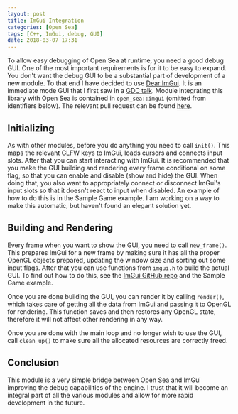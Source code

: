 ```yaml
---
layout: post
title: ImGui Integration
categories: [Open Sea]
tags: [C++, ImGui, debug, GUI]
date: 2018-03-07 17:31
---
```

To allow easy debugging of Open Sea at runtime, you need a good debug GUI.
One of the most important requirements is for it to be easy to expand.
You don't want the debug GUI to be a substantial part of development of a new module.
To that end I have decided to use [Dear ImGui](https://github.com/ocornut/imgui).
It is an immediate mode GUI that I first saw in a [GDC talk](https://youtu.be/W_okgL6HJX8?t=37m50s).
Module integrating this library with Open Sea is contained in `open_sea::imgui` (omitted from identifiers below).
The relevant pull request can be found [here](https://github.com/pilif0/open-sea/pull/5).

## Initializing
As with other modules, before you do anything you need to call `init()`.
This maps the relevant GLFW keys to ImGui, loads cursors and connects input slots.
After that you can start interacting with ImGui.
It is recommended that you make the GUI building and rendering every frame conditional on some flag, so that you can enable and disable (show and hide) the GUI.
When doing that, you also want to appropriately connect or disconnect ImGui's input slots so that it doesn't react to input when disabled.
An example of how to do this is in the Sample Game example.
I am working on a way to make this automatic, but haven't found an elegant solution yet.

## Building and Rendering
Every frame when you want to show the GUI, you need to call `new_frame()`.
This prepares ImGui for a new frame by making sure it has all the proper OpenGL objects prepared, updating the window size and sorting out some input flags.
After that you can use functions from `imgui.h` to build the actual GUI.
To find out how to do this, see the [ImGui GitHub repo](https://github.com/ocornut/imgui) and the Sample Game example.

Once you are done building the GUI, you can render it by calling `render()`, which takes care of getting all the data from ImGui and passing it to OpenGL for rendering.
This function saves and then restores any OpenGL state, therefore it will not affect other rendering in any way.

Once you are done with the main loop and no longer wish to use the GUI, call `clean_up()` to make sure all the allocated resources are correctly freed.

## Conclusion
This module is a very simple bridge between Open Sea and ImGui improving the debug capabilities of the engine.
I trust that it will become an integral part of all the various modules and allow for more rapid development in the future.

